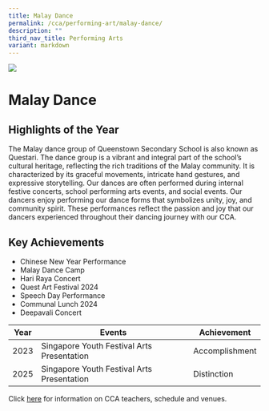 ```yaml
---
title: Malay Dance
permalink: /cca/performing-art/malay-dance/
description: ""
third_nav_title: Performing Arts
variant: markdown
---
```

![](/images/CCA/malaydance.jpg)

Malay Dance
===========





**Highlights of the Year**
----------

The Malay dance group of Queenstown
Secondary School is also known as Questari.
The dance group is a vibrant and integral part
of the school’s cultural heritage, reflecting
the rich traditions of the Malay community.
It is characterized by its graceful movements,
intricate hand gestures, and expressive
storytelling. Our dances are often performed
during internal festive concerts, school
performing arts events, and social events. Our
dancers enjoy performing our dance forms
that symbolizes unity, joy, and community
spirit. These performances reflect the
passion and joy that our dancers experienced
throughout their dancing journey with our
CCA.

## **Key Achievements** 

* Chinese New Year Performance
* Malay Dance Camp
*  Hari Raya Concert
*  Quest Art Festival 2024
*  Speech Day Performance
*  Communal Lunch 2024
*  Deepavali Concert

| Year | Events | Achievement |
| -------- | -------- | -------- |
| 2023     |   Singapore Youth Festival Arts Presentation   |  Accomplishment   |
| 2025    |    Singapore Youth Festival Arts Presentation  | Distinction  |

Click [here](https://www.queenstownsec.moe.edu.sg/cca-scheduled-venues/) for information on CCA teachers, schedule and venues.